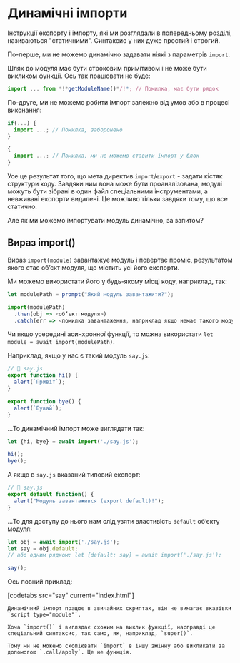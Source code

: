 # Динамічні імпорти

Інструкції експорту і імпорту, які ми розглядали в попередньому розділі, називаються "статичними". Синтаксис у них дуже простий і строгий.

По-перше, ми не можемо динамічно задавати ніякі з параметрів `import`.

Шлях до модуля має бути строковим примітивом і не може бути викликом функції. Ось так працювати не буде:

```js
import ... from *!*getModuleName()*/!*; // Помилка, має бути рядок
```

По-друге, ми не можемо робити імпорт залежно від умов або в процесі виконання:

```js
if(...) {
  import ...; // Помилка, заборонено
}

{
  import ...; // Помилка, ми не можемо ставити імпорт у блок
}
```

Усе це результат того, що мета директив `import`/`export` - задати кістяк структури коду. Завдяки ним вона може бути проаналізована, модулі можуть бути зібрані в один файл спеціальними інструментами, а невживані експорти видалені. Це можливо тільки завдяки тому, що все статично.

Але як ми можемо імпортувати модуль динамічно, за запитом?

## Вираз import()

Вираз `import(module)` завантажує модуль і повертає проміс, результатом якого стає об’єкт модуля, що містить усі його експорти.

Ми можемо використати його у будь-якому місці коду, наприклад, так:

```js
let modulePath = prompt("Який модуль завантажити?");

import(modulePath)
  .then(obj => <об’єкт модуля>)
  .catch(err => <помилка завантаження, наприклад якщо немає такого модуля>)
```

Чи якщо усередині асинхронної функції, то можна використати `let module = await import(modulePath)`.

Наприклад, якщо у нас є такий модуль `say.js`:

```js
// 📁 say.js
export function hi() {
  alert(`Привіт`);
}

export function bye() {
  alert(`Бувай`);
}
```

...То динамічний імпорт може виглядати так:

```js
let {hi, bye} = await import('./say.js');

hi();
bye();
```

А якщо в `say.js` вказаний типовий експорт:

```js
// 📁 say.js
export default function() {
  alert("Модуль завантажився (export default)!");
}
```

...То для доступу до нього нам слід узяти властивість `default` об’єкту модуля:

```js
let obj = await import('./say.js');
let say = obj.default;
// або одним рядком: let {default: say} = await import('./say.js');

say();
```

Ось повний приклад:

[codetabs src="say" current="index.html"]

```smart
Динамічний імпорт працює в звичайних скриптах, він не вимагає вказівки `script type="module"`.
```

```smart
Хоча `import()` і виглядає схожим на виклик функції, насправді це спеціальний синтаксис, так само, як, наприклад, `super()`.

Тому ми не можемо скопіювати `import` в іншу змінну або викликати за допомогою `.call/apply`. Це не функція.
```